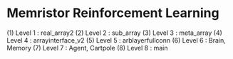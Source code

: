 # Memristor Reinforcement Learning
(1) Level 1 : real_array2
(2) Level 2 : sub_array
(3) Level 3 : meta_array
(4) Level 4 : arrayinterface_v2
(5) Level 5 : arblayerfullconn
(6) Level 6 : Brain, Memory
(7) Level 7 : Agent, Cartpole
(8) Level 8 : main
